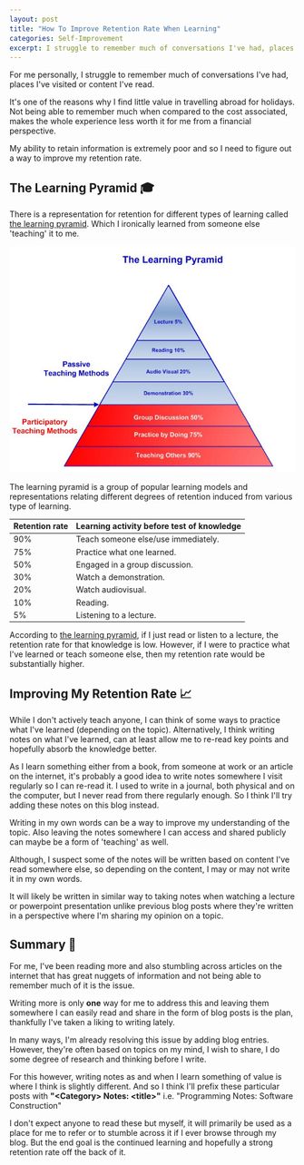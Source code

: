 ```yaml
---
layout: post
title: "How To Improve Retention Rate When Learning"
categories: Self-Improvement
excerpt: I struggle to remember much of conversations I've had, places I've visited or content I've read. My ability to retain information is extremely poor and so I need to figure out a way to improve my retention rate.
---
```


For me personally, I struggle to remember much of conversations I've had, places I've visited or content I've read.

It's one of the reasons why I find little value in travelling abroad for holidays. Not being able to remember much when compared to the cost associated, makes the whole experience less worth it for me from a financial perspective.

My ability to retain information is extremely poor and so I need to figure out a way to improve my retention rate.

## The Learning Pyramid &#x1f393;

There is a representation for retention for different types of learning called  [the learning pyramid](https://en.wikipedia.org/wiki/Learning_pyramid). Which I ironically learned from someone else 'teaching' it to me.

<img src='/assets/media/Learning-Pyramid.jpg' />

The learning pyramid is a group of popular learning models and representations relating different degrees of retention induced from various type of learning.

| Retention rate |	Learning activity before test of knowledge |
| --- | ----------------------------------- |
| 90% |	Teach someone else/use immediately. |
| 75% |	Practice what one learned.          |
| 50% |	Engaged in a group discussion.      |
| 30% |	Watch a demonstration.              |
| 20% |	Watch audiovisual.                  |
| 10% |	Reading.                            |
| 5%  |	Listening to a lecture.             |

According to [the learning pyramid](https://en.wikipedia.org/wiki/Learning_pyramid), if I just read or listen to a lecture, the retention rate for that knowledge is low. However, if I were to practice what I've learned or teach someone else, then my retention rate would be substantially higher.

## Improving My Retention Rate &#x1f4c8;

While I don't actively teach anyone, I can think of some ways to practice what I've learned (depending on the topic).
Alternatively, I think writing notes on what I've learned, can at least allow me to re-read key points and hopefully absorb the knowledge better.

As I learn something either from a book, from someone at work or an article on the internet, it's probably a good idea to write notes somewhere I visit regularly so I can re-read it. I used to write in a journal, both physical and on the computer, but I never read from there regularly enough. So I think I'll try adding these notes on this blog instead.

Writing in my own words can be a way to improve my understanding of the topic. Also leaving the notes somewhere I can access and shared publicly can maybe be a form of 'teaching' as well.

Although, I suspect some of the notes will be written based on content I've read somewhere else, so depending on the content, I may or may not write it in my own words.

It will likely be written in similar way to taking notes when watching a lecture or powerpoint presentation unlike previous blog posts where they're written in a perspective where I'm sharing my opinion on a topic.

## Summary &#x1f4dd;

For me, I've been reading more and also stumbling across articles on the internet that has great nuggets of information and not being able to remember much of it is the issue.

Writing more is only **one** way for me to address this and leaving them somewhere I can easily read and share in the form of blog posts is the plan, thankfully I've taken a liking to writing lately.

In many ways, I'm already resolving this issue by adding blog entries. However, they're often based on topics on my mind, I wish to share, I do some degree of research and thinking before I write.

For this however, writing notes as and when I learn something of value is where I think is slightly different. And so I think I'll prefix these particular posts with **"\<Category\> Notes: \<title\>"** i.e. "Programming Notes: Software Construction"

I don't expect anyone to read these but myself, it will primarily be used as a place for me to refer or to stumble across it if I ever browse through my blog. But the end goal is the continued learning and hopefully a strong retention rate off the back of it.